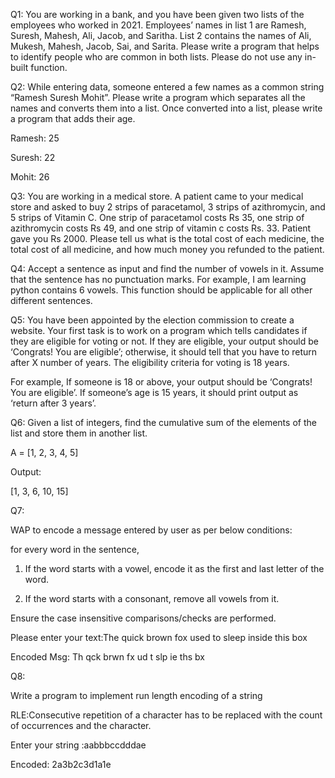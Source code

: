 Q1: You are working in a bank, and you have been given two lists of the employees who worked in 2021. Employees’ names in list 1 are Ramesh, Suresh, Mahesh, Ali, Jacob, and Saritha. List 2 contains the names of Ali, Mukesh, Mahesh, Jacob, Sai, and Sarita. Please write a program that helps to identify people who are common in both lists. Please do not use any in-built function. 



Q2: While entering data, someone entered a few names as a common string “Ramesh Suresh Mohit”. Please write a program which separates all the names and converts them into a list. Once converted into a list, please write a program that adds their age. 



Ramesh:  25

Suresh: 22

Mohit: 26



Q3: You are working in a medical store. A patient came to your medical store and asked to buy 2 strips of paracetamol, 3 strips of azithromycin, and 5 strips of Vitamin C. One strip of paracetamol costs Rs 35, one strip of azithromycin costs Rs 49, and one strip of vitamin c costs Rs. 33. Patient gave you Rs 2000. Please tell us what is the total cost of each medicine, the total cost of all medicine, and how much money you refunded to the patient.  



Q4: Accept a sentence as input and find the number of vowels in it. Assume that the sentence has no punctuation marks. For example, I am learning python contains 6 vowels. This function should be applicable for all other different sentences.



Q5: You have been appointed by the election commission to create a website. Your first task is to work on a program which tells candidates if they are eligible for voting or not. If they are eligible, your output should be ‘Congrats! You are eligible’; otherwise, it should tell that you have to return after X number of years. The eligibility criteria for voting is 18 years. 



For example, If someone is 18 or above, your output should be ‘Congrats! You are eligible’. If someone’s age is 15 years, it should print output as ‘return after 3 years’.   



Q6: Given a list of integers, find the cumulative sum of the elements of the list and store them in another list.



A = [1, 2, 3, 4, 5]



Output: 

[1, 3, 6, 10, 15]


Q7:

WAP to encode a message entered by user as per below conditions:



for every word in the sentence, 

1. If the word starts with a vowel, encode it as the first and last letter of the word.

2. If the word starts with a consonant, remove all vowels from it.



Ensure the case insensitive comparisons/checks are performed.



Please enter your text:The quick brown fox used to sleep inside this box

Encoded Msg: Th qck brwn fx ud t slp ie ths bx



Q8:

Write a program to implement run length encoding of a string



RLE:Consecutive repetition of a character has to be replaced with the count of occurrences and the character.



Enter your string :aabbbccdddae

Encoded: 2a3b2c3d1a1e
